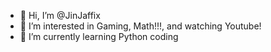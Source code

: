 - 👋 Hi, I’m @JinJaffix
- 👀 I’m interested in Gaming, Math!!!, and watching Youtube!
- 🌱 I’m currently learning Python coding 


<!---
JinJaffix/JinJaffix is a ✨ special ✨ repository because its `README.md` (this file) appears on your GitHub profile.
You can click the Preview link to take a look at your changes.
--->
